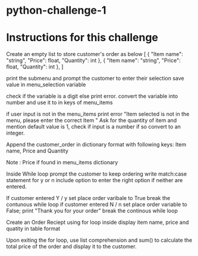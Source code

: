 # python-challenge-1
# Instructions for this challenge
 Create an empty list to store customer's order as below
 [
  {
    "Item name": "string",
    "Price": float,
    "Quantity": int
  },
  {
    "Item name": "string",
    "Price": float,
    "Quantity": int
  },
 ]

print the submenu and prompt the customer to enter their selection save value in menu_selection variable

check if the variable is a digit else print error. convert the variable into number and use it to in keys of menu_items

if user input is not in the menu_items print error "Item selected is not in the menu, please enter the correct Item "
Ask for the quantity of item and mention default value is 1, check if input is a number if so convert to an integer.

Append the customer_order in dictionary format with following keys: Item name, Price and Quantity

Note : Price if found in menu_items dictionary

Inside While loop prompt the customer to keep ordering write match:case statement for y or n include option to enter the right option if neither are entered.

If customer entered Y / y set place order varibale to True break the contunous while loop
if customer entered N / n set place order variable to False; print "Thank you for your order" break the continous while loop

Create an Order Reciept using for loop inside display item name, price and quatity in table format 

Upon exiting the for loop, use list comprehension and sum() to calculate the total price of the order and display it to the customer. 
